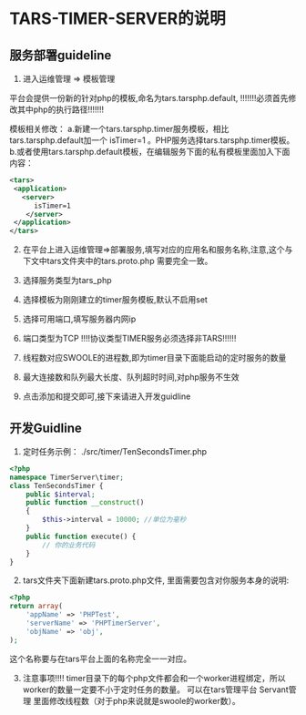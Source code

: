 # TARS-TIMER-SERVER的说明

## 服务部署guideline

1. 进入运维管理 => 模板管理

平台会提供一份新的针对php的模板,命名为tars.tarsphp.default, !!!!!!!必须首先修改其中php的执行路径!!!!!!!
 
模板相关修改：
    a.新建一个tars.tarsphp.timer服务模板，相比tars.tarsphp.default加一个  isTimer=1 。PHP服务选择tars.tarsphp.timer模板。
    b.或者使用tars.tarsphp.default模板，在编辑服务下面的私有模板里面加入下面内容：
```xml
<tars>
 <application>
   <server>
      isTimer=1
    </server>
 </application>
</tars>
```


2. 在平台上进入运维管理=>部署服务,填写对应的应用名和服务名称,注意,这个与下文中tars文件夹中的tars.proto.php
需要完全一致。

3. 选择服务类型为tars_php

4. 选择模板为刚刚建立的timer服务模板,默认不启用set

5. 选择可用端口,填写服务器内网ip

6. 端口类型为TCP
!!!!协议类型TIMER服务必须选择非TARS!!!!!!

7. 线程数对应SWOOLE的进程数,即为timer目录下面能启动的定时服务的数量

8. 最大连接数和队列最大长度、队列超时时间,对php服务不生效

9. 点击添加和提交即可,接下来请进入开发guidline

## 开发Guidline

 

 1. 定时任务示例：
  ./src/timer/TenSecondsTimer.php

```php
<?php
namespace TimerServer\timer;
class TenSecondsTimer {
    public $interval;
    public function __construct()
    {
        $this->interval = 10000; //单位为毫秒
    }
    public function execute() {
        // 你的业务代码
    }
}
```

 2. tars文件夹下面新建tars.proto.php文件, 里面需要包含对你服务本身的说明:
   ```php
   <?php
   return array(
       'appName' => 'PHPTest',
       'serverName' => 'PHPTimerServer',
       'objName' => 'obj',
   );
   ```
   这个名称要与在tars平台上面的名称完全一一对应。

 3. 注意事项!!!!
  timer目录下的每个php文件都会和一个worker进程绑定，所以worker的数量一定要不小于定时任务的数量。
  可以在tars管理平台 Servant管理 里面修改线程数（对于php来说就是swoole的worker数）。